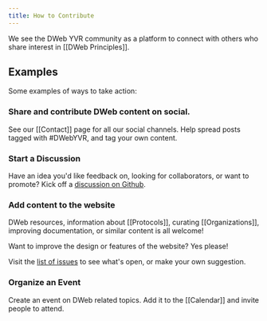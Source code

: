 ```yaml
---
title: How to Contribute
---
```


We see the DWeb YVR community as a platform to connect with others who share interest in [[DWeb Principles]].

## Examples

Some examples of ways to take action:

### Share and contribute DWeb content on social.

See our [[Contact]] page for all our social channels. Help spread posts tagged with #DWebYVR, and tag your own content.

### Start a Discussion

Have an idea you'd like feedback on, looking for collaborators, or want to promote? Kick off a [discussion on Github](https://github.com/orgs/DWebYVR/discussions).

### Add content to the website

DWeb resources, information about [[Protocols]], curating [[Organizations]], improving documentation, or similar content is all welcome!

Want to improve the design or features of the website? Yes please!

Visit the [list of issues](https://github.com/DWebYVR/notes/issues) to see what's open, or make your own suggestion.

### Organize an Event

Create an event on DWeb related topics. Add it to the [[Calendar]] and invite people to attend.